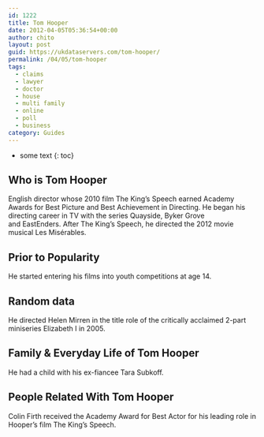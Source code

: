 ```yaml
---
id: 1222
title: Tom Hooper
date: 2012-04-05T05:36:54+00:00
author: chito
layout: post
guid: https://ukdataservers.com/tom-hooper/
permalink: /04/05/tom-hooper
tags:
  - claims
  - lawyer
  - doctor
  - house
  - multi family
  - online
  - poll
  - business
category: Guides
---
```


* some text
{: toc}
          
          
## Who is  Tom Hooper
                  
                  
                  
English director whose 2010 film The King&#8217;s Speech earned Academy Awards for Best Picture and Best Achievement in Directing. He began his directing career in TV with the series Quayside, Byker Grove and EastEnders. After The King&#8217;s Speech, he directed the 2012 movie musical Les Misérables.
                  
                
                
                
## Prior to Popularity 
                  
                  
                  
He started entering his films into youth competitions at age 14.
                  
                
                
                
## Random data 
                  
                  
                  
He directed Helen Mirren in the title role of the critically acclaimed 2-part miniseries Elizabeth I in 2005.
                  
                
                
                
## Family & Everyday Life of Tom Hooper
                  
                  
                  
He had a child with his ex-fiancee Tara Subkoff.
                  
                
                
                
## People Related With  Tom Hooper
                  
                  
                  
Colin Firth received the Academy Award for Best Actor for his leading role in Hooper&#8217;s film The King&#8217;s Speech.
                  
                
              
            
          
          
          
    
    
  
